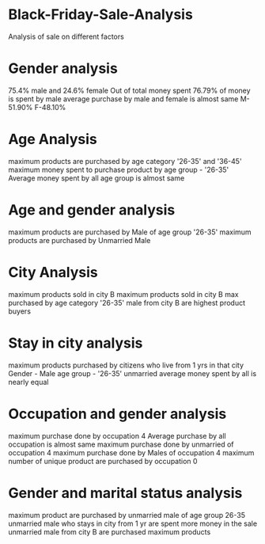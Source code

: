 # Black-Friday-Sale-Analysis
Analysis of sale on different factors

# Gender analysis

75.4% male and 24.6% female
Out of total money spent 76.79% of money is spent by male 
average purchase by male and female is almost same M-51.90% F-48.10%


# Age Analysis

maximum products are purchased by age category '26-35' and '36-45'
maximum money spent to purchase product by age group - '26-35'
Average money spent by all age group is almost same

# Age and gender analysis

maximum products are purchased by Male of age group '26-35'
maximum products are purchased by Unmarried Male 


# City Analysis

maximum products sold  in city B
maximum products sold in city B max purchased by age category '26-35' 
male from city B are highest product buyers


# Stay in city analysis

maximum products purchased by citizens who live from 1 yrs in that city
Gender - Male
age group - '26-35'
unmarried 
average money spent by all is nearly equal

# Occupation and gender analysis 

maximum purchase done by occupation 4
Average purchase by all occupation is almost same
maximum purchase done by unmarried of occupation 4
maximum purchase done by Males of occupation 4
maximum number of unique product are purchased by occupation 0


# Gender and marital status analysis

maximum product are purchased by unmarried male of age group 26-35
unmarried male who stays in city from 1 yr are spent more money in the sale
unmarried male from city B are purchased maximum products

